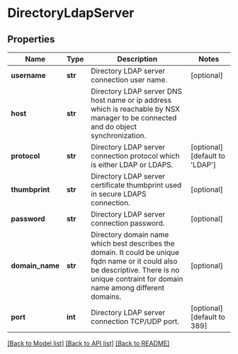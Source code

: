 # DirectoryLdapServer

## Properties
Name | Type | Description | Notes
------------ | ------------- | ------------- | -------------
**username** | **str** | Directory LDAP server connection user name. | [optional] 
**host** | **str** | Directory LDAP server DNS host name or ip address which is reachable by NSX manager to be connected and do object synchronization. | 
**protocol** | **str** | Directory LDAP server connection protocol which is either LDAP or LDAPS. | [optional] [default to 'LDAP']
**thumbprint** | **str** | Directory LDAP server certificate thumbprint used in secure LDAPS connection. | [optional] 
**password** | **str** | Directory LDAP server connection password. | [optional] 
**domain_name** | **str** | Directory domain name which best describes the domain. It could be unique fqdn name or it could also be descriptive. There is no unique contraint for domain name among different domains. | [optional] 
**port** | **int** | Directory LDAP server connection TCP/UDP port. | [optional] [default to 389]

[[Back to Model list]](../README.md#documentation-for-models) [[Back to API list]](../README.md#documentation-for-api-endpoints) [[Back to README]](../README.md)

